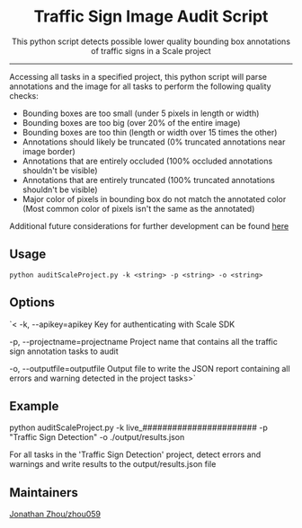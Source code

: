 <h1 align="center">Traffic Sign Image Audit Script</h1>
<p align="center">This python script detects possible lower quality bounding box annotations of traffic signs in a Scale project </p>

---

Accessing all tasks in a specified project, this python script will parse annotations and the image for all tasks to perform the following quality checks: 
* Bounding boxes are too small (under 5 pixels in length or width)
* Bounding boxes are too big (over 20% of the entire image)
* Bounding boxes are too thin (length or width over 15 times the other)
* Annotations should likely be truncated (0% truncated annotations near image border)
* Annotations that are entirely occluded (100% occluded annotations shouldn't be visible)
* Annotations that are entirely truncated (100% truncated annotations shouldn't be visible)
* Major color of pixels in bounding box do not match the annotated color (Most common color of pixels isn't the same as the annotated)

Additional future considerations for further development can be found [here](https://docs.google.com/document/d/1BKpX0U7eqsFPwtqEx7-WqSt86RT5XMuZP2wPSH7qTkA/edit?usp=sharing)

## Usage

  `python auditScaleProject.py -k <string> -p <string> -o <string>`

## Options
  
`<  -k, --apikey=apikey                                                               Key for authenticating with Scale SDK

  -p, --projectname=projectname                                                     Project name that contains all the
                                                                                    traffic sign annotation tasks to audit

  -o, --outputfile=outputfile                                                       Output file to write the JSON report
                                                                                    containing all errors and warning
                                                                                    detected in the project tasks>`

## Example
  python auditScaleProject.py -k live_####################### -p "Traffic Sign Detection" -o ./output/results.json
  
  For all tasks in the 'Traffic Sign Detection' project, detect errors and warnings and write results to the output/results.json file

## Maintainers
[Jonathan Zhou/zhou059](https://github.com/zhou059)
